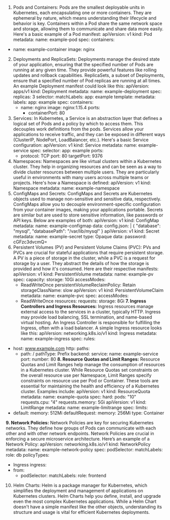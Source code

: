 1. Pods and Containers: Pods are the smallest deployable units in Kubernetes, each encapsulating one or more containers. They are ephemeral by nature, which means understanding their lifecycle and behavior is key. Containers within a Pod share the same network space and storage, allowing them to communicate and share data more easily. Here's a basic example of a Pod manifest:
apiVersion: v1
kind: Pod
metadata:
  name: example-pod
spec:
  containers:
  - name: example-container
    image: nginx
2. Deployments and ReplicaSets: Deployments manage the desired state of your application, ensuring that the specified number of Pods are running at any given time. They provide powerful features like rolling updates and rollback capabilities. ReplicaSets, a subset of Deployments, ensure that a specified number of Pod replicas are running at all times. An example Deployment manifest could look like this:
apiVersion: apps/v1
kind: Deployment
metadata:
  name: example-deployment
spec:
  replicas: 3
  selector:
    matchLabels:
      app: example
  template:
    metadata:
      labels:
        app: example
    spec:
      containers:
      - name: nginx
        image: nginx:1.15.4
        ports:
        - containerPort: 80
3. Services: In Kubernetes, a Service is an abstraction layer that defines a logical set of Pods and a policy by which to access them. This decouples work definitions from the pods. Services allow your applications to receive traffic, and they can be exposed in different ways (ClusterIP, NodePort, LoadBalancer, etc.). Here's a basic Service configuration:
apiVersion: v1
kind: Service
metadata:
  name: example-service
spec:
  selector:
    app: example
  ports:
    - protocol: TCP
      port: 80
      targetPort: 9376
4. Namespaces: Namespaces are like virtual clusters within a Kubernetes cluster. They help in organizing resources and can be seen as a way to divide cluster resources between multiple users. They are particularly useful in environments with many users across multiple teams or projects. Here's how a Namespace is defined:
apiVersion: v1
kind: Namespace
metadata:
  name: example-namespace
5. ConfigMaps and Secrets: ConfigMaps and Secrets are Kubernetes objects used to manage non-sensitive and sensitive data, respectively. ConfigMaps allow you to decouple environment-specific configuration from your container images, making your applications portable. Secrets are similar but are used to store sensitive information, like passwords or API keys. Below are examples of both:
apiVersion: v1
kind: ConfigMap
metadata:
  name: example-configmap
data:
  config.json: |
    {
      "database": "mysql",
      "databasePath": "/var/lib/mysql"
    }
apiVersion: v1
kind: Secret
metadata:
  name: example-secret
type: Opaque
data:
  password: cGFzc3dvcmQ=
6. Persistent Volumes (PV) and Persistent Volume Claims (PVC): PVs and PVCs are crucial for stateful applications that require persistent storage. A PV is a piece of storage in the cluster, while a PVC is a request for storage by a user. They abstract the details of how the storage is provided and how it's consumed. Here are their respective manifests:
apiVersion: v1
kind: PersistentVolume
metadata:
  name: example-pv
spec:
  capacity:
    storage: 10Gi
  accessModes:
    - ReadWriteOnce
  persistentVolumeReclaimPolicy: Retain
  storageClassName: slow
apiVersion: v1
kind: PersistentVolumeClaim
metadata:
  name: example-pvc
spec:
  accessModes:
    - ReadWriteOnce
  resources:
    requests:
      storage: 8Gi
**7. Ingress Controllers and Ingress Resources:** Ingress resources manage external access to the services in a cluster, typically HTTP. Ingress may provide load balancing, SSL termination, and name-based virtual hosting. An Ingress Controller is responsible for fulfilling the Ingress, often with a load balancer. A simple Ingress resource looks like this:
apiVersion: networking.k8s.io/v1
kind: Ingress
metadata:
  name: example-ingress
spec:
  rules:
  - host: www.example.com
    http:
      paths:
      - path: /
        pathType: Prefix
        backend:
          service:
            name: example-service
            port:
              number: 80
**8. Resource Quotas and Limit Ranges:** Resource Quotas and Limit Ranges help manage the consumption of resources in a Kubernetes cluster. While Resource Quotas set constraints on the overall resource use per Namespace, Limit Ranges specify constraints on resource use per Pod or Container. These tools are essential for maintaining the health and efficiency of a Kubernetes cluster. Examples include:
apiVersion: v1
kind: ResourceQuota
metadata:
  name: example-quota
spec:
  hard:
    pods: "10"
    requests.cpu: "4"
    requests.memory: 5Gi
apiVersion: v1
kind: LimitRange
metadata:
  name: example-limitrange
spec:
  limits:
  - default:
      memory: 512Mi
    defaultRequest:
      memory: 256Mi
    type: Container
    
**9. Network Policies:** Network Policies are key for securing Kubernetes networks. They define how groups of Pods can communicate with each other and with other network endpoints. Network Policies are crucial in enforcing a secure microservice architecture. Here’s an example of a Network Policy:
apiVersion: networking.k8s.io/v1
kind: NetworkPolicy
metadata:
  name: example-network-policy
spec:
  podSelector:
    matchLabels:
      role: db
  policyTypes:
  - Ingress
  ingress:
  - from:
    - podSelector:
        matchLabels:
          role: frontend
10. Helm Charts: Helm is a package manager for Kubernetes, which simplifies the deployment and management of applications on Kubernetes clusters. Helm Charts help you define, install, and upgrade even the most complex Kubernetes applications. While a Helm Chart doesn't have a simple manifest like the other objects, understanding its structure and usage is vital for efficient Kubernetes deployments.
